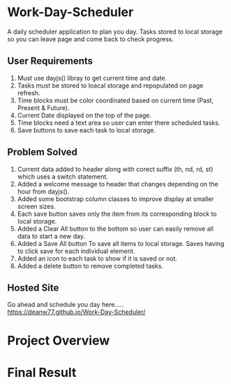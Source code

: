 # Work-Day-Scheduler

A daily scheduler application to plan you day. Tasks stored to local storage so you can leave page and come back to check progress. 

## User Requirements

1) Must use dayjs() libray to get current time and date. 
2) Tasks must be stored to loacal storage and repopulated on page refresh.
3) Time blocks must be color coordinated based on current time (Past, Present & Future).
4) Current Date displayed on the top of the page.
5) Time blocks need a text area so user can enter there scheduled tasks.
6) Save buttons to save each task to local storage.

## Problem Solved

1) Current data added to header along with corect suffix (th, nd, rd, st) which uses a switch statement.
2) Added a welcome message to header that changes depending on the hour from dayjs().
3) Added some bootstrap column classes to improve display at smaller screen sizes.
4) Each save button saves only the item from its corresponding block to local storage.
5) Added a Clear All button to the bottom so user can easily remove all data to start a new day.
6) Added a Save All button To save all items to local storage. Saves having to click save for each individual element.
7) Added an icon to each task to show if it is saved or not. 
8) Added a delete button to remove completed tasks.

## Hosted Site

Go ahead and schedule you day here..... <br>
https://deanw77.github.io/Work-Day-Scheduler/

# Project Overview

# Final Result